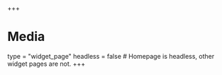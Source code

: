 +++
# Media
type = "widget_page"
headless = false # Homepage is headless, other widget pages are not.
+++